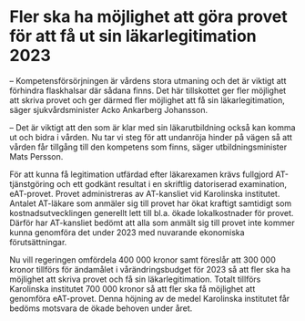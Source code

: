 # Fler ska ha möjlighet att göra provet för att få ut sin läkarlegitimation 2023

­– Kompetensförsörjningen är vårdens stora utmaning och det är viktigt att förhindra flaskhalsar där sådana finns. Det här tillskottet ger fler möjlighet att skriva provet och ger därmed fler möjlighet att få sin läkarlegitimation, säger sjukvårdsminister Acko Ankarberg Johansson.

– Det är viktigt att den som är klar med sin läkarutbildning också kan komma ut och bidra i vården. Nu tar vi steg för att undanröja hinder på vägen så att vården får tillgång till den kompetens som finns, säger utbildningsminister Mats Persson.

För att kunna få legitimation utfärdad efter läkarexamen krävs fullgjord AT\-tjänstgöring och ett godkänt resultat i en skriftlig datoriserad examination, eAT\-provet. Provet administreras av AT\-kansliet vid Karolinska institutet. Antalet AT\-läkare som anmäler sig till provet har ökat kraftigt samtidigt som kostnadsutvecklingen generellt lett till bl.a. ökade lokalkostnader för provet. Därför har AT\-kansliet bedömt att alla som anmält sig till provet inte kommer kunna genomföra det under 2023 med nuvarande ekonomiska förutsättningar.

Nu vill regeringen omfördela 400 000 kronor samt föreslår att 300 000 kronor tillförs för ändamålet i vårändringsbudget för 2023 så att fler ska ha möjlighet att skriva provet och få sin läkarlegitimation. Totalt tillförs Karolinska institutet 700 000 kronor så att fler ska få möjlighet att genomföra eAT\-provet. Denna höjning av de medel Karolinska institutet får bedöms motsvara de ökade behoven under året.
